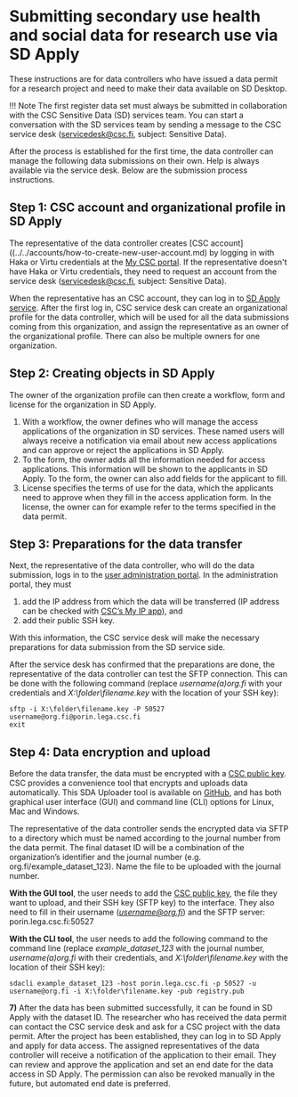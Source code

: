 # Submitting secondary use health and social data for research use via SD Apply

These instructions are for data controllers who have issued a data permit for a research project and need to make their data available on SD Desktop.

!!! Note 
    The  first register data set must always be submitted in collaboration with the CSC Sensitive Data (SD) services team. You can start a conversation with the SD services team by sending a message to the CSC service desk (servicedesk@csc.fi, subject: Sensitive Data).

After the process is established for the first time, the data controller can manage the following data submissions on their own. Help is always available via the service desk. Below are the submission process instructions.

## Step 1: CSC account and organizational profile in SD Apply

The representative of the data controller creates [CSC account]((../../accounts/how-to-create-new-user-account.md) by logging in with Haka or Virtu credentials at the [My CSC portal](https://my.csc.fi/). If the representative doesn't have Haka or Virtu credentials, they need to request an account from the service desk (servicedesk@csc.fi, subject: Sensitive Data).

When the representative has an CSC account, they can log in to [SD Apply service](https://sd-apply.csc.fi/). After the first log in, CSC service desk can create an organizational profile for the data controller, which will be used for all the data submissions coming from this organization, and assign the representative as an owner of the organizational profile. There can also be multiple owners for one organization.

## Step 2: Creating objects in SD Apply

The owner of the organization profile can then create a workflow, form and license for the organization in SD Apply. 

1. With a workflow, the owner defines who will manage the access applications of the organization in SD services. These named users will always receive a notification via email about new access applications and can approve or reject the applications in SD Apply.
2. To the form, the owner adds all the information needed for access applications. This information will be shown to the applicants in SD Apply. To the form, the owner can also add fields for the applicant to fill.
3. License specifies the terms of use for the data, which the applicants need to approve when they fill in the access application form. In the license, the owner can for example refer to the terms specified in the data permit.

## Step 3: Preparations for the data transfer

Next, the representative of the data controller, who will do the data submission, logs in to the [user administration portal](https://admin.sd.csc.fi/). In the administration portal, they must

1. add the IP address from which the data will be transferred (IP address can be checked with [CSC’s My IP app](https://apps.csc.fi/myip/)), and
2. add their public SSH key.

With this information, the CSC service desk will make the necessary preparations for data submission from the SD service side.

After the service desk has confirmed that the preparations are done, the representative of the data controller can test the SFTP connection. This can be done with the following command (replace *username(a)org.fi* with your credentials and *X:\folder\filename.key* with the location of your SSH key):

```
sftp -i X:\folder\filename.key -P 50527 username@org.fi@porin.lega.csc.fi
exit
```

## Step 4: Data encryption and upload 

Before the data transfer, the data must be encrypted with a [CSC public key](https://admin.sd.csc.fi/publickey/?instance=single%20registry). CSC provides a convenience tool that encrypts and uploads data automatically. This SDA Uploader tool is available on [GitHub](https://github.com/CSCfi/sda-uploader/releases), and has both graphical user interface (GUI) and command line (CLI) options for Linux, Mac and Windows.

The representative of the data controller sends the encrypted data via SFTP to a directory which must be named according to the journal number from the data permit. The final dataset ID will be a combination of the organization’s identifier and the journal number (e.g. org.fi/example_dataset_123). Name the file to be uploaded with the journal number.

**With the GUI tool**, the user needs to add the [CSC public key](https://admin.sd.csc.fi/publickey/?instance=single%20registry), the file they want to upload, and their SSH key (SFTP key) to the interface. They also need to fill in their username (*username@org.fi*) and the SFTP server: porin.lega.csc.fi:50527

**With the CLI tool**, the user needs to add the following command to the command line (replace *example_dataset_123* with the journal number, *username(a)org.fi* with their credentials, and *X:\folder\filename.key* with the location of their SSH key):

```
sdacli example_dataset_123 -host porin.lega.csc.fi -p 50527 -u username@org.fi -i X:\folder\filename.key -pub registry.pub
```

**7)** After the data has been submitted successfully, it can be found in SD Apply with the dataset ID. The researcher who has received the data permit can contact the CSC service desk and ask for a CSC project with the data permit. After the project has been established, they can log in to SD Apply and apply for data access. The assigned representatives of the data controller will receive a notification of the application to their email. They can review and approve the application and set an end date for the data access in SD Apply. The permission can also be revoked manually in the future, but automated end date is preferred.
